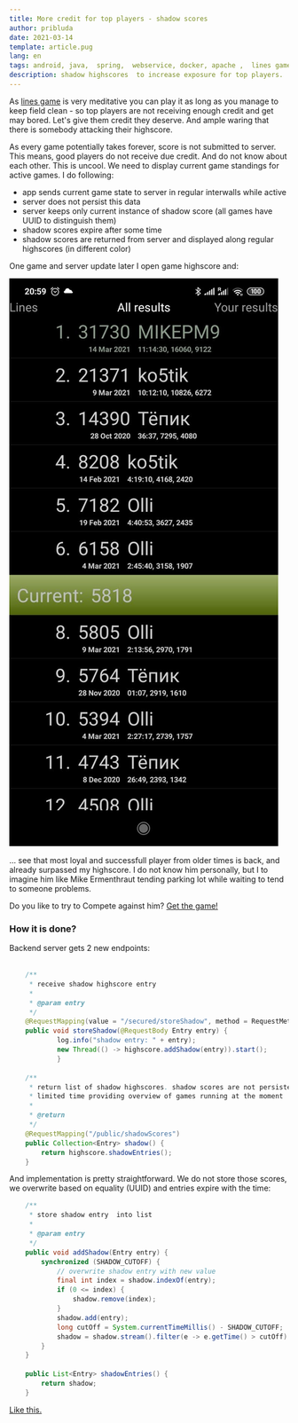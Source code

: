 ```yaml
---
title: More credit for top players - shadow scores
author: pribluda
date: 2021-03-14
template: article.pug
lang: en
tags: android, java,  spring,  webservice, docker, apache ,  lines games
description: shadow highscores  to increase exposure for top players.  
---
```


As [lines game](https://play.google.com/store/apps/details?id=de.pribluda.games.android.lines) is very meditative you can play it as long as you manage
to keep field clean - so top players are not receiving enough credit and get may bored. Let's give them credit they deserve. And ample waring that there is 
somebody attacking their highscore. 


<span class="more">
</span>

As every game potentially takes forever, score is not submitted to server.  This means, good players 
do not receive due credit. And do not know about each other. This is uncool. We need to display current game standings for  active games. I do following: 

- app sends  current game state to server  in regular interwalls while active
- server does not persist this data
- server keeps only current instance of shadow score (all games have  UUID to distinguish them)
- shadow scores expire after some time
- shadow scores are returned from server and displayed along regular highscores (in different color)

One game and server update later I open game highscore and:

![](./shadow_score.jpg)

... see that most loyal and successfull player from older times is back,  and already surpassed my highscore. I do not know him 
personally,   but I to imagine him like Mike Ermenthraut tending parking lot while waiting to tend to someone problems.  

Do  you  like to try to Compete against him? [Get the game!](https://play.google.com/store/apps/details?id=de.pribluda.games.android.lines) 

### How it is done?

Backend server gets 2 new endpoints:

```java

    /**
     * receive shadow highscore entry
     *
     * @param entry
     */
    @RequestMapping(value = "/secured/storeShadow", method = RequestMethod.POST)
    public void storeShadow(@RequestBody Entry entry) {
            log.info("shadow entry: " + entry);
            new Thread(() -> highscore.addShadow(entry)).start();
            }

    /**
     * return list of shadow highscores. shadow scores are not persisted and stored only  for
     * limited time providing overview of games running at the moment
     *
     * @return
     */
    @RequestMapping("/public/shadowScores")
    public Collection<Entry> shadow() {
        return highscore.shadowEntries();
    }

```

And implementation is pretty straightforward. We do not store those scores, we overwrite based on equality (UUID) and entries  expire with the time:

```java
    /**
     * store shadow entry  into list
     *
     * @param entry
     */
    public void addShadow(Entry entry) {
        synchronized (SHADOW_CUTOFF) {
            // overwrite shadow entry with new value
            final int index = shadow.indexOf(entry);
            if (0 <= index) {
                shadow.remove(index);
            }
            shadow.add(entry);
            long cutOff = System.currentTimeMillis() - SHADOW_CUTOFF;
            shadow = shadow.stream().filter(e -> e.getTime() > cutOff).sorted(Comparator.comparing(Entry::getPoints).reversed()).collect(Collectors.toList());
        }
    }

    public List<Entry> shadowEntries() {
        return shadow;
    }

```

[Like this.](https://www.pribluda.de/api/lines/public/shadowScores) 


